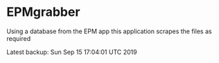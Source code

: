 # EPMgrabber
Using a database from the EPM app this application scrapes the files as required


Latest backup: Sun Sep 15 17:04:01 UTC 2019
